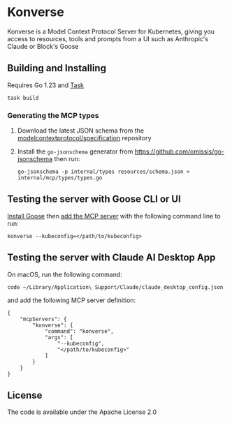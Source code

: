 # Konverse

Konverse is a Model Context Protocol Server for Kubernetes, giving you access to resources, tools and prompts from a UI such as Anthropic's Claude or Block's Goose

## Building and Installing

Requires Go 1.23 and [Task](https://taskfile.dev/)

```
task build
```


### Generating the MCP types

1. Download the latest JSON schema from the [modelcontextprotocol/specification](https://github.com/modelcontextprotocol/specification/blob/main/schema/) repository

2. Install the `go-jsonschema` generator from https://github.com/omissis/go-jsonschema then run:
   ```
   go-jsonschema -p internal/types resources/schema.json > internal/mcp/types/types.go
   ```

## Testing the server with Goose CLI or UI

[Install Goose](https://block.github.io/goose/docs/getting-started/installation) then [add the MCP server](https://block.github.io/goose/docs/getting-started/using-extensions#mcp-servers) with the following command line to run:

`konverse --kubeconfig=</path/to/kubeconfig>`

## Testing the server with Claude AI Desktop App

On macOS, run the following command:

```
code ~/Library/Application\ Support/Claude/claude_desktop_config.json
```

and add the following MCP server definition:
```
{
    "mcpServers": {
        "konverse": {
            "command": "konverse",
            "args": [
                "--kubeconfig",
                "</path/to/kubeconfig>"
            ]
        }
    }
}
```

## License

The code is available under the Apache License 2.0
